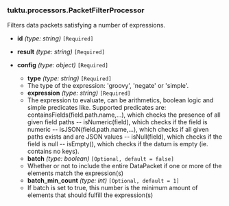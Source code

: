 ### tuktu.processors.PacketFilterProcessor
Filters data packets satisfying a number of expressions.

  * **id** *(type: string)* `[Required]`

  * **result** *(type: string)* `[Required]`

  * **config** *(type: object)* `[Required]`

    * **type** *(type: string)* `[Required]`
    - The type of the expression: 'groovy', 'negate' or 'simple'.

    * **expression** *(type: string)* `[Required]`
    - The expression to evaluate, can be arithmetics, boolean logic and simple predicates like. Supported predicates are: containsFields(field.path.name,...), which checks the presence of all given field paths -- isNumeric(field), which checks if the field is numeric -- isJSON(field.path.name,...), which checks if all given paths exists and are JSON values -- isNull(field), which checks if the field is null -- isEmpty(), which checks if the datum is empty (ie. contains no keys).

    * **batch** *(type: boolean)* `[Optional, default = false]`
    - Whether or not to include the entire DataPacket if one or more of the elements match the expression(s)

    * **batch_min_count** *(type: int)* `[Optional, default = 1]`
    - If batch is set to true, this number is the minimum amount of elements that should fulfill the expression(s)

